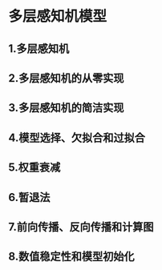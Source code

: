 # 多层感知机模型

## 1.多层感知机



## 2.多层感知机的从零实现




## 3.多层感知机的简洁实现




## 4.模型选择、欠拟合和过拟合




## 5.权重衰减





## 6.暂退法





## 7.前向传播、反向传播和计算图




## 8.数值稳定性和模型初始化






